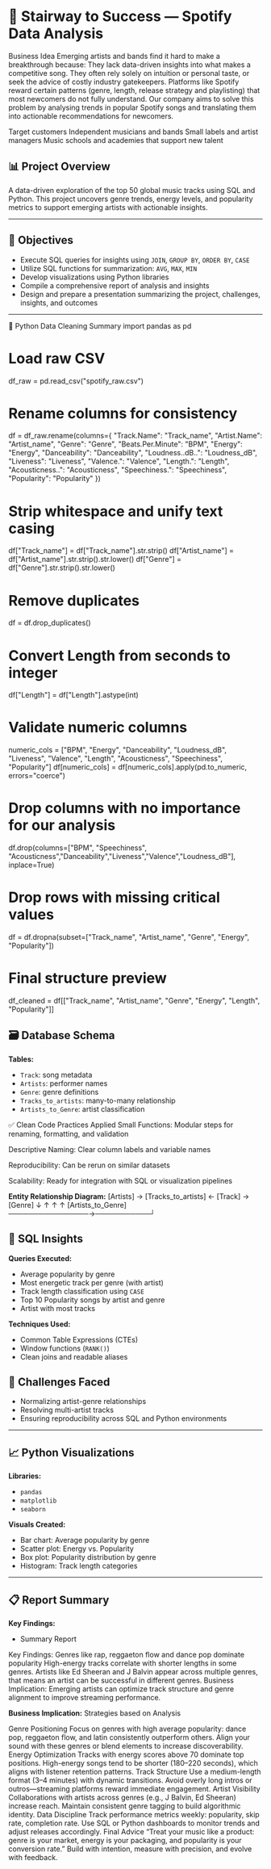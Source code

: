 # 🎵 Stairway to Success — Spotify Data Analysis

Business Idea
Emerging artists and bands find it hard to make a breakthrough because:
They lack data-driven insights into what makes a competitive song.
They often rely solely on intuition or personal taste, or seek the advice of costly industry gatekeepers.
Platforms like Spotify reward certain patterns (genre, length, release strategy and playlisting) that most newcomers do not fully understand.
Our company aims to solve this problem by analysing trends in popular Spotify songs and translating them into actionable recommendations for newcomers.

Target customers
Independent musicians and bands
Small labels and artist managers
Music schools and academies that support new talent

## 📊 Project Overview
A data-driven exploration of the top 50 global music tracks using SQL and Python. This project uncovers genre trends, energy levels, and popularity metrics to support emerging artists with actionable insights.

---

## 🧠 Objectives
- Execute SQL queries for insights using `JOIN`, `GROUP BY`, `ORDER BY`, `CASE`
- Utilize SQL functions for summarization: `AVG`, `MAX`, `MIN`
- Develop visualizations using Python libraries
- Compile a comprehensive report of analysis and insights
- Design and prepare a presentation summarizing the project, challenges, insights, and outcomes

---
🧼 Python Data Cleaning Summary
import pandas as pd

# Load raw CSV
df_raw = pd.read_csv("spotify_raw.csv")

# Rename columns for consistency
df = df_raw.rename(columns={
    "Track.Name": "Track_name",
    "Artist.Name": "Artist_name",
    "Genre": "Genre",
    "Beats.Per.Minute": "BPM",
    "Energy": "Energy",
    "Danceability": "Danceability",
    "Loudness..dB..": "Loudness_dB",
    "Liveness": "Liveness",
    "Valence.": "Valence",
    "Length.": "Length",
    "Acousticness..": "Acousticness",
    "Speechiness.": "Speechiness",
    "Popularity": "Popularity"
})

# Strip whitespace and unify text casing
df["Track_name"] = df["Track_name"].str.strip()
df["Artist_name"] = df["Artist_name"].str.strip().str.lower()
df["Genre"] = df["Genre"].str.strip().str.lower()

# Remove duplicates
df = df.drop_duplicates()

# Convert Length from seconds to integer
df["Length"] = df["Length"].astype(int)

# Validate numeric columns
numeric_cols = ["BPM", "Energy", "Danceability", "Loudness_dB", "Liveness",
                "Valence", "Length", "Acousticness", "Speechiness", "Popularity"]
df[numeric_cols] = df[numeric_cols].apply(pd.to_numeric, errors="coerce")

# Drop columns with no importance for our analysis
df.drop(columns=["BPM", "Speechiness", "Acousticness","Danceability","Liveness","Valence","Loudness_dB"], inplace=True)

# Drop rows with missing critical values
df = df.dropna(subset=["Track_name", "Artist_name", "Genre", "Energy", "Popularity"])

# Final structure preview
df_cleaned = df[["Track_name", "Artist_name", "Genre", "Energy", "Length", "Popularity"]]

## 🗃️ Database Schema

**Tables:**
- `Track`: song metadata
- `Artists`: performer names
- `Genre`: genre definitions
- `Tracks_to_artists`: many-to-many relationship
- `Artists_to_Genre`: artist classification

✅ Clean Code Practices Applied
Small Functions: Modular steps for renaming, formatting, and validation

Descriptive Naming: Clear column labels and variable names

Reproducibility: Can be rerun on similar datasets

Scalability: Ready for integration with SQL or visualization pipelines

**Entity Relationship Diagram:**
[Artists] → [Tracks_to_artists] ← [Track] → [Genre] ↓ ↑ ↑ ↑ [Artists_to_Genre] ────────────────→───────────┘


## 🧮 SQL Insights

**Queries Executed:**
- Average popularity by genre
- Most energetic track per genre (with artist)
- Track length classification using `CASE`
- Top 10 Popularity songs by artist and genre
- Artist with most tracks

**Techniques Used:**
- Common Table Expressions (CTEs)
- Window functions (`RANK()`)
- Clean joins and readable aliases

## 🧩 Challenges Faced
- Normalizing artist-genre relationships
- Resolving multi-artist tracks
- Ensuring reproducibility across SQL and Python environments
---

## 📈 Python Visualizations

**Libraries:**
- `pandas`
- `matplotlib`
- `seaborn`

**Visuals Created:**
- Bar chart: Average popularity by genre
- Scatter plot: Energy vs. Popularity
- Box plot: Popularity distribution by genre
- Histogram: Track length categories

---

## 📋 Report Summary

**Key Findings:**
- Summary Report

Key Findings:
Genres like rap, reggaeton flow and dance pop dominate popularity
High-energy tracks correlate with shorter lengths in some genres.
Artists like Ed Sheeran and J Balvin appear across multiple genres, that means an artist can be successful in different genres.
Business Implication: Emerging artists can optimize track structure and genre alignment to improve streaming performance.



**Business Implication:**
Strategies based on Analysis

Genre Positioning Focus on genres with high average popularity: dance pop, reggaeton flow, and latin consistently outperform others.
Align your sound with these genres or blend elements to increase discoverability.
Energy Optimization Tracks with energy scores above 70 dominate top positions.
High-energy songs tend to be shorter (180–220 seconds), which aligns with listener retention patterns.
Track Structure Use a medium-length format (3–4 minutes) with dynamic transitions.
Avoid overly long intros or outros—streaming platforms reward immediate engagement.
Artist Visibility Collaborations with artists across genres (e.g., J Balvin, Ed Sheeran) increase reach.
Maintain consistent genre tagging to build algorithmic identity.
Data Discipline Track performance metrics weekly: popularity, skip rate, completion rate.
Use SQL or Python dashboards to monitor trends and adjust releases accordingly.
Final Advice “Treat your music like a product: genre is your market, energy is your packaging, and popularity is your conversion rate.”
Build with intention, measure with precision, and evolve with feedback.









